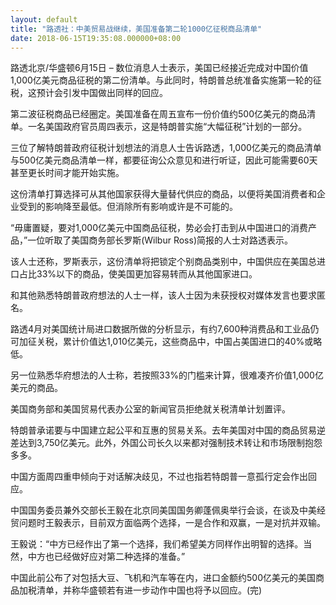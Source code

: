 ```yaml
---
layout: default
title: "路透社：中美贸易战继续，美国准备第二轮1000亿征税商品清单"
date: 2018-06-15T19:35:08.000000+08:00
---
```


路透北京/华盛顿6月15日 – 数位消息人士表示，美国已经接近完成对中国价值1,000亿美元商品征税的第二份清单。与此同时，特朗普总统准备实施第一轮的征税，这预计会引发中国做出同样的回应。


第二波征税商品已经圈定。美国准备在周五宣布一份价值约500亿美元的商品清单。一名美国政府官员周四表示，这是特朗普实施“大幅征税”计划的一部分。


三位了解特朗普政府征税计划想法的消息人士告诉路透，1,000亿美元的商品清单与500亿美元商品清单一样，都要征询公众意见和进行听证，因此可能需要60天甚至更长时间才能开始实施。


这份清单打算选择可从其他国家获得大量替代供应的商品，以便将美国消费者和企业受到的影响降至最低。但消除所有影响或许是不可能的。


“毋庸置疑，要对1,000亿美元中国商品征税，势必会打击到从中国进口的消费产品，”一位听取了美国商务部长罗斯(Wilbur Ross)简报的人士对路透表示。


该人士还称，罗斯表示，这份清单将把锁定个别商品类别中，中国供应在美国总进口占比33%以下的商品，使美国更加容易转而从其他国家进口。


和其他熟悉特朗普政府想法的人士一样，该人士因为未获授权对媒体发言也要求匿名。


路透4月对美国统计局进口数据所做的分析显示，有约7,600种消费品和工业品仍可加征关税，累计价值达1,010亿美元，这些商品中，中国占美国进口的40%或略低。


另一位熟悉华府想法的人士称，若按照33%的门槛来计算，很难凑齐价值1,000亿美元的商品。


美国商务部和美国贸易代表办公室的新闻官员拒绝就关税清单计划置评。


特朗普承诺要与中国建立起公平和互惠的贸易关系。去年美国对中国的商品贸易逆差达到3,750亿美元。此外，外国公司长久以来都对强制技术转让和市场限制抱怨多多。


中国方面周四重申倾向于对话解决歧见，不过也指若特朗普一意孤行定会作出回应。


中国国务委员兼外交部长王毅在北京同美国国务卿蓬佩奥举行会谈，在谈及中美经贸问题时王毅表示，目前双方面临两个选择，一是合作和双赢，一是对抗并双输。


王毅说：“中方已经作出了第一个选择，我们希望美方同样作出明智的选择。当然，中方也已经做好应对第二种选择的准备。”


中国此前公布了对包括大豆、飞机和汽车等在内，进口金额约500亿美元的美国商品加税清单，并称华盛顿若有进一步动作中国也将予以回应。(完)

